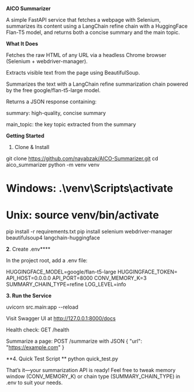 **AICO Summarizer**

A simple FastAPI service that fetches a webpage with Selenium, summarizes its content using a LangChain refine chain with a HuggingFace Flan-T5 model, and returns both a concise summary and the main topic.

**What It Does**

Fetches the raw HTML of any URL via a headless Chrome browser (Selenium + webdriver-manager).

Extracts visible text from the page using BeautifulSoup.

Summarizes the text with a LangChain refine summarization chain powered by the free google/flan-t5-large model.

Returns a JSON response containing:

summary: high-quality, concise summary

main_topic: the key topic extracted from the summary

**Getting Started**

1. Clone & Install

git clone https://github.com/nayabzak/AICO-Summarizer.git
cd aico_summarizer
python -m venv venv

# Windows: .\\venv\\Scripts\\activate

# Unix: source venv/bin/activate

pip install -r requirements.txt
pip install selenium webdriver-manager beautifulsoup4 langchain-huggingface

**2**. Create .env****

In the project root, add a .env file:

HUGGINGFACE_MODEL=google/flan-t5-large
HUGGINGFACE_TOKEN=
API_HOST=0.0.0.0
API_PORT=8000
CONV_MEMORY_K=3
SUMMARY_CHAIN_TYPE=refine
LOG_LEVEL=info

**3. Run the Service**

uvicorn src.main:app --reload

Visit Swagger UI at http://127.0.0.1:8000/docs

Health check: GET /health

Summarize a page: POST /summarize with JSON { "url": "https://example.com" }

**4. Quick Test Script
**
python quick_test.py

That’s it—your summarization API is ready! Feel free to tweak memory window (CONV_MEMORY_K) or chain type (SUMMARY_CHAIN_TYPE) in .env to suit your needs.
